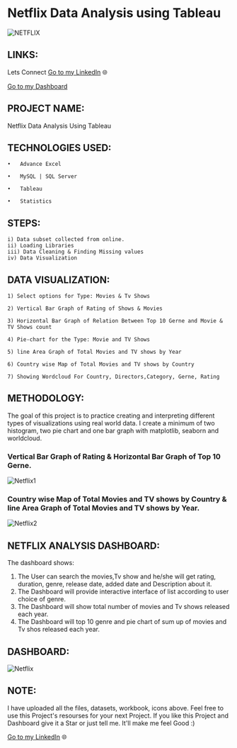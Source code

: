 # Netflix Data Analysis using Tableau

![NETFLIX](https://user-images.githubusercontent.com/124501309/224610912-3728b852-8844-419c-b668-82c6d4ceec23.png)

## LINKS: 

Lets Connect
[Go to my LinkedIn](https://www.linkedin.com/in/gulshan-gedam-362905209/) 🌐

[Go to my Dashboard](https://public.tableau.com/app/profile/gulshan.gedam/viz/NetflixProject-TableauDashboard/Netflix?publish=yes)

## PROJECT NAME: 

Netflix Data Analysis Using Tableau 


## TECHNOLOGIES USED:

    •	Advance Excel

    •	MySQL | SQL Server

    •	Tableau

    •	Statistics
    
## STEPS:

    i) Data subset collected from online.
    ii) Loading Libraries
    iii) Data Cleaning & Finding Missing values
    iv) Data Visualization
    
## DATA VISUALIZATION: 


    1) Select options for Type: Movies & Tv Shows
    
    2) Vertical Bar Graph of Rating of Shows & Movies
    
    3) Horizontal Bar Graph of Relation Between Top 10 Gerne and Movie & TV Shows count
    
    4) Pie-chart for the Type: Movie and TV Shows
    
    5) line Area Graph of Total Movies and TV shows by Year
    
    6) Country wise Map of Total Movies and TV shows by Country
    
    7) Showing Wordcloud For Country, Directors,Category, Gerne, Rating
    

## METHODOLOGY:


The goal of this project is to practice creating and interpreting different types of visualizations using real world data. I create a minimum of two histogram, two pie chart and one bar graph with matplotlib, seaborn and worldcloud.

### Vertical Bar Graph of Rating & Horizontal Bar Graph of Top 10 Gerne.

![Netflix1](https://user-images.githubusercontent.com/124501309/218270328-913ef05d-c6dc-478c-93ef-cc1dacdc1751.jpg)



### Country wise Map of Total Movies and TV shows by Country & line Area Graph of Total Movies and TV shows by Year.

![Netflix2](https://user-images.githubusercontent.com/124501309/218270348-03ad03b0-c9aa-4b19-a3fe-afe13298e67a.jpg)



## NETFLIX ANALYSIS DASHBOARD:

The dashboard shows:

1) The User can search the movies,Tv show and he/she will get rating, duration, genre, release date, added date and Description about it.
2) The Dashboard will provide interactive interface of list according to user choice of genre.
3) The Dashboard will show total number of movies and Tv shows released each year. 
4) The Dashboard will top 10 genre and pie chart of sum up of movies and Tv shos released each year.

## DASHBOARD:

![Netflix](https://user-images.githubusercontent.com/124501309/218270123-35907b8d-1ca2-4a7a-8087-5999b55c31f1.png)

## NOTE:

I have uploaded all the files, datasets, workbook, icons above. Feel free to use this Project's resourses for your next Project. If you like this Project and Dashboard give it a Star or just tell me. It'll make me feel Good :)

[Go to my LinkedIn](https://www.linkedin.com/in/gulshan-gedam-362905209/) 🌐
